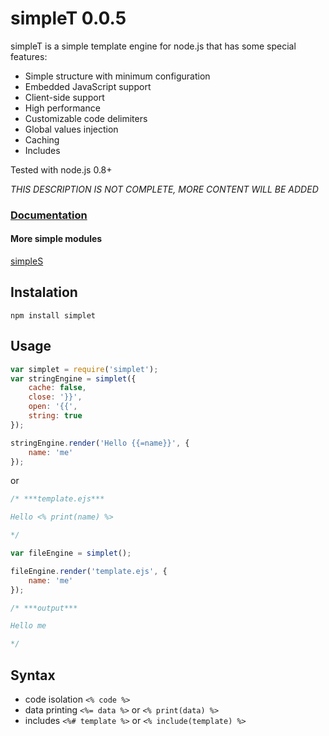 # simpleT 0.0.5

simpleT is a simple template engine for node.js that has some special features:

- Simple structure with minimum configuration
- Embedded JavaScript support
- Client-side support
- High performance
- Customizable code delimiters
- Global values injection
- Caching
- Includes

Tested with node.js 0.8+

*THIS DESCRIPTION IS NOT COMPLETE, MORE CONTENT WILL BE ADDED*

### [Documentation](https://github.com/micnic/simpleT/wiki/Documentation "simpleS Documentation")

#### More simple modules
[simpleS](http://micnic.github.com/simpleS/)

## Instalation

	npm install simplet

## Usage

```javascript
var simplet = require('simplet');
var stringEngine = simplet({
    cache: false,
    close: '}}',
    open: '{{',
    string: true
});

stringEngine.render('Hello {{=name}}', {
    name: 'me'
});
```

or

```javascript
/* ***template.ejs***

Hello <% print(name) %>

*/

var fileEngine = simplet();

fileEngine.render('template.ejs', {
    name: 'me'
});

/* ***output***

Hello me

*/
```

## Syntax
* code isolation `<% code %>`
* data printing `<%= data %>` or `<% print(data) %>`
* includes `<%# template %>` or `<% include(template) %>`
